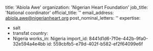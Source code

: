 title: 'Abiola Awe'
organization: 'Nigerian Heart Foundation'
job_title: 'National coordinator'
official_title: ''
email_address: abiola.awe@nigerianheart.org
post_nominal_letters: ''
expertise:
  - salt
  - transfat
country:
  - Nigeria
works_in: Nigeria
import_id: 8441d1d6-7f0e-442b-9fa0-32e594a4e4bb
id: 559cbfb5-e79d-402f-b582-ef2f64099e6f
